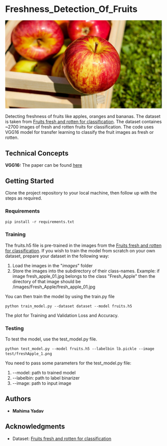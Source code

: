 # Freshness_Detection_Of_Fruits

![alt text](https://github.com/siddhesh1598/Freshness_Detection_Of_Fruits/blob/master/thumbnail.jpg?raw=true)

Detecting freshness of fruits like apples, oranges and bananas. The dataset is taken from [Fruits fresh and rotten for classification](https://www.kaggle.com/sriramr/fruits-fresh-and-rotten-for-classification). The dataset containes ~2700 images of fresh and rotten fruits for classification. The code uses VGG16 model for transfer learning to classify the fruit images as fresh or rotten. 


## Technical Concepts
**VGG16:** The paper can be found [here](https://arxiv.org/pdf/1705.03004.pdf)


## Getting Started

Clone the project repository to your local machine, then follow up with the steps as required.

### Requirements

```
pip install -r requirements.txt
```

### Training

The fruits.h5 file is pre-trained in the images from the [Fruits fresh and rotten for classification](https://www.kaggle.com/sriramr/fruits-fresh-and-rotten-for-classification). If you wish to train the model from scratch on your own dataset, prepare your dataset in the following way:
1. Load the images in the "*images*" folder
2. Store the images into the subdirectory of their class-names. Example: if image fresh_apple_01.jpg belongs to the class "Fresh_Apple" then the directory of that image should be /images/Fresh_Apple/fresh_apple_01.jpg

You can then train the model by using the train.py file
```
python train_model.py --dataset dataset --model fruits.h5
```

The plot for Training and Validation Loss and Accuracy.

### Testing

To test the model, use the test_model.py file. 
```
python test_model.py --model fruits.h5 --labelbin lb.pickle --image test/freshApple_1.png
```

You need to pass some parameters for the test_model.py file:
1. --model: path to trained model <br>
2. --labelbin: path to label binarizer <br>
3. --image: path to input image <br>


## Authors

* **Mahima Yadav** 


## Acknowledgments

* Dataset: [Fruits fresh and rotten for classification](https://www.kaggle.com/sriramr/fruits-fresh-and-rotten-for-classification) <br>
